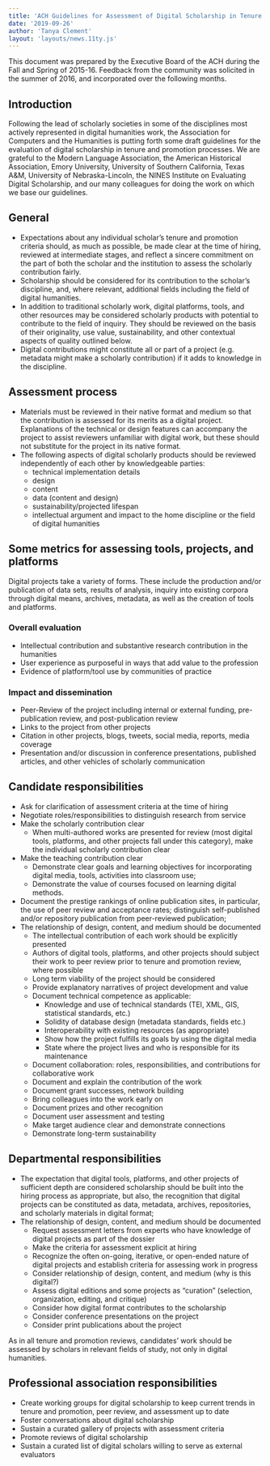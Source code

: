 ```yaml
---
title: 'ACH Guidelines for Assessment of Digital Scholarship in Tenure and Promotion'
date: '2019-09-26'
author: 'Tanya Clement'
layout: 'layouts/news.11ty.js'
---
```

This document was prepared by the Executive Board of the ACH during the Fall and Spring of 2015-16. Feedback from the community was solicited in the summer of 2016, and incorporated over the following months.

## Introduction

Following the lead of scholarly societies in some of the disciplines most actively represented in digital humanities work, the Association for Computers and the Humanities is putting forth some draft guidelines for the evaluation of digital scholarship in tenure and promotion processes. We are grateful to the Modern Language Association, the American Historical Association, Emory University, University of Southern California, Texas A&amp;M, University of Nebraska-Lincoln, the NINES Institute on Evaluating Digital Scholarship, and our many colleagues for doing the work on which we base our guidelines.

## General

- Expectations about any individual scholar’s tenure and promotion criteria should, as much as possible, be made clear at the time of hiring, reviewed at intermediate stages, and reflect a sincere commitment on the part of both the scholar and the institution to assess the scholarly contribution fairly.
- Scholarship should be considered for its contribution to the scholar’s discipline, and, where relevant, additional fields including the field of digital humanities.
- In addition to traditional scholarly work, digital platforms, tools, and other resources may be considered scholarly products with potential to contribute to the field of inquiry. They should be reviewed on the basis of their originality, use value, sustainability, and other contextual aspects of quality outlined below.
- Digital contributions might constitute all or part of a project (e.g. metadata might make a scholarly contribution) if it adds to knowledge in the discipline.

## Assessment process

- Materials must be reviewed in their native format and medium so that the contribution is assessed for its merits as a digital project. Explanations of the technical or design features can accompany the project to assist reviewers unfamiliar with digital work, but these should not substitute for the project in its native format.
- The following aspects of digital scholarly products should be reviewed independently of each other by knowledgeable parties:
  - technical implementation details
  - design
  - content
  - data (content and design)
  - sustainability/projected lifespan
  - intellectual argument and impact to the home discipline or the field of digital humanities

## Some metrics for assessing tools, projects, and platforms

Digital projects take a variety of forms. These include the production and/or publication of data sets, results of analysis, inquiry into existing corpora through digital means, archives, metadata, as well as the creation of tools and platforms.

### Overall evaluation

- Intellectual contribution and substantive research contribution in the humanities
- User experience as purposeful in ways that add value to the profession
- Evidence of platform/tool use by communities of practice

### Impact and dissemination

- Peer-Review of the project including internal or external funding, pre-publication review, and post-publication review
- Links to the project from other projects
- Citation in other projects, blogs, tweets, social media, reports, media coverage
- Presentation and/or discussion in conference presentations, published articles, and other vehicles of scholarly communication

## Candidate responsibilities

- Ask for clarification of assessment criteria at the time of hiring
- Negotiate roles/responsibilities to distinguish research from service
- Make the scholarly contribution clear
  - When multi-authored works are presented for review (most digital tools, platforms, and other projects fall under this category), make the individual scholarly contribution clear
- Make the teaching contribution clear
  - Demonstrate clear goals and learning objectives for incorporating digital media, tools, activities into classroom use;
  - Demonstrate the value of courses focused on learning digital methods.
- Document the prestige rankings of online publication sites, in particular, the use of peer review and acceptance rates; distinguish self-published and/or repository publication from peer-reviewed publication;
- The relationship of design, content, and medium should be documented
  - The intellectual contribution of each work should be explicitly presented
  - Authors of digital tools, platforms, and other projects should subject their work to peer review prior to tenure and promotion review, where possible
  - Long term viability of the project should be considered
  - Provide explanatory narratives of project development and value
  - Document technical competence as applicable:
    - Knowledge and use of technical standards (TEI, XML, GIS, statistical standards, etc.)
    - Solidity of database design (metadata standards, fields etc.)
    - Interoperability with existing resources (as appropriate)
    - Show how the project fulfills its goals by using the digital media
    - State where the project lives and who is responsible for its maintenance
  - Document collaboration: roles, responsibilities, and contributions for collaborative work
  - Document and explain the contribution of the work
  - Document grant successes, network building
  - Bring colleagues into the work early on
  - Document prizes and other recognition
  - Document user assessment and testing
  - Make target audience clear and demonstrate connections
  - Demonstrate long-term sustainability

## Departmental responsibilities

- The expectation that digital tools, platforms, and other projects of sufficient depth are considered scholarship should be built into the hiring process as appropriate, but also, the recognition that digital projects can be constituted as data, metadata, archives, repositories, and scholarly materials in digital format;
- The relationship of design, content, and medium should be documented
  - Request assessment letters from experts who have knowledge of digital projects as part of the dossier
  - Make the criteria for assessment explicit at hiring
  - Recognize the often on-going, iterative, or open-ended nature of digital projects and establish criteria for assessing work in progress
  - Consider relationship of design, content, and medium (why is this digital?)
  - Assess digital editions and some projects as “curation” (selection, organization, editing, and critique)
  - Consider how digital format contributes to the scholarship
  - Consider conference presentations on the project
  - Consider print publications about the project

As in all tenure and promotion reviews, candidates’ work should be assessed by scholars in relevant fields of study, not only in digital humanities.

## Professional association responsibilities

- Create working groups for digital scholarship to keep current trends in tenure and promotion, peer review, and assessment up to date
- Foster conversations about digital scholarship
- Sustain a curated gallery of projects with assessment criteria
- Promote reviews of digital scholarship
- Sustain a curated list of digital scholars willing to serve as external evaluators
